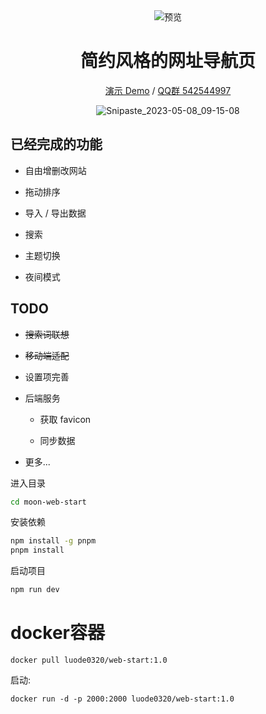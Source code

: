 <div align="center">
<img src="./public/favicon.svg" alt="预览"/>

<h1 align="center">简约风格的网址导航页</h1>

[演示 Demo](https://luode.vip) / [QQ群 542544997]()

![Snipaste_2023-05-08_09-15-08](https://cdn.jsdelivr.net/gh/jic999/images/blog/Snip_2023-09-20_21-25-04.png)

</div>

## 已经完成的功能

- 自由增删改网站

- 拖动排序

- 导入 / 导出数据

- 搜索

- 主题切换

- 夜间模式



## TODO

- ~~搜索词联想~~

- ~~移动端适配~~

- 设置项完善

- 后端服务

  - 获取 favicon

  - 同步数据

- 更多...


进入目录
```bash
cd moon-web-start
```

安装依赖
```bash
npm install -g pnpm
pnpm install
```

启动项目
```bash
npm run dev
```

# docker容器

```shell
docker pull luode0320/web-start:1.0
```

启动:

```shell
docker run -d -p 2000:2000 luode0320/web-start:1.0
```



